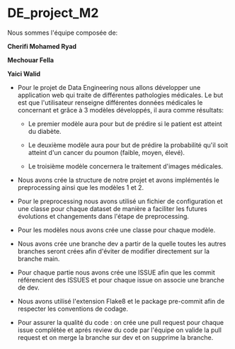 # DE_project_M2

Nous sommes l'équipe composée de:

**Cherifi Mohamed Ryad**

**Mechouar Fella**

**Yaici Walid**


- Pour le projet de Data Engineering nous allons développer une application web qui traite de différentes pathologies médicales. Le but est que l'utilisateur renseigne différentes données médicales le concernant et grâce à 3 modèles développés, il aura comme résultats:

  * Le premier modèle aura pour but de prédire si le patient est atteint du diabète. 

  * Le deuxième modèle aura pour but de prédire la probabilité qu'il soit atteint d'un cancer du poumon (faible, moyen, élevé).

  * Le troisième modèle concernera le traitement d'images médicales.

- Nous avons crée la structure de notre projet et avons implémentés le preprocessing ainsi que les modèles 1 et 2.

- Pour le preprocessing nous avons utilisé un fichier de configuration et une classe pour chaque dataset de manière a faciliter les futures évolutions et changements dans l'étape de preprocessing.

- Pour les modèles nous avons crée une classe pour chaque modèle.

- Nous avons crée une branche dev a partir de la quelle toutes les autres branches seront crées afin d'éviter de modifier directement sur la branche main.

- Pour chaque partie nous avons crée une ISSUE afin que les commit référencient  des ISSUES et pour chaque issue on associe une branche de dev.

- Nous avons utilisé l'extension Flake8 et le package pre-commit afin de respecter les conventions de codage.

- Pour assurer la qualité du code : on crée une pull request pour chaque issue complétée et aprés review du code par l'équipe on valide la pull request et on merge la branche  sur dev et on supprime la branche.

